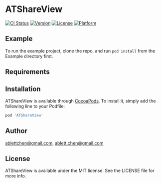 # ATShareView

[![CI Status](https://img.shields.io/travis/ablettchen@gmail.com/ATShareView.svg?style=flat)](https://travis-ci.org/ablettchen@gmail.com/ATShareView)
[![Version](https://img.shields.io/cocoapods/v/ATShareView.svg?style=flat)](https://cocoapods.org/pods/ATShareView)
[![License](https://img.shields.io/cocoapods/l/ATShareView.svg?style=flat)](https://cocoapods.org/pods/ATShareView)
[![Platform](https://img.shields.io/cocoapods/p/ATShareView.svg?style=flat)](https://cocoapods.org/pods/ATShareView)

## Example

To run the example project, clone the repo, and run `pod install` from the Example directory first.

## Requirements

## Installation

ATShareView is available through [CocoaPods](https://cocoapods.org). To install
it, simply add the following line to your Podfile:

```ruby
pod 'ATShareView'
```

## Author

ablettchen@gmail.com, ablett.chen@gmail.com

## License

ATShareView is available under the MIT license. See the LICENSE file for more info.

